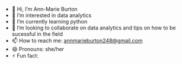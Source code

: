 - 👋 Hi, I’m Ann-Marie Burton
- 👀 I’m interested in data analytics
- 🌱 I’m currently learning python
- 💞️ I’m looking to collaborate on data analytics and tips on how to be sucessful in the field
- 📫 How to reach me: annmarieburton248@gmail.com
- 😄 Pronouns: she/her
- ⚡ Fun fact: 

<!---
annamburton/annamburton is a ✨ special ✨ repository because its `README.md` (this file) appears on your GitHub profile.
You can click the Preview link to take a look at your changes.
--->
